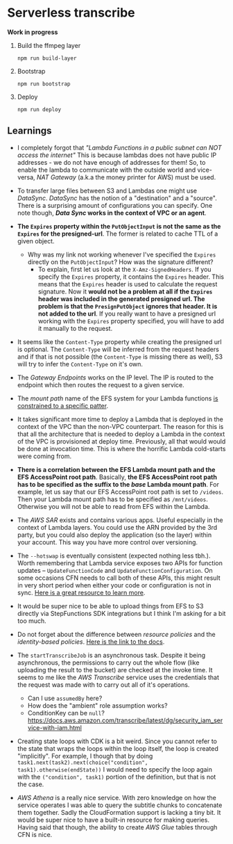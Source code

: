 # Serverless transcribe

**Work in progress**

1. Build the ffmpeg layer

   ```shell
   npm run build-layer
   ```

2. Bootstrap

   ```shell
   npm run bootstrap
   ```

3. Deploy

   ```shell
   npm run deploy
   ```

## Learnings

- I completely forgot that _"Lambda Functions in a public subnet can NOT access the internet"_
  This is because lambdas does not have public IP addresses - we do not have enough of addresses for them!
  So, to enable the lambda to communicate with the outside world and vice-versa, _NAT Gateway_ (a.k.a the money printer for AWS) must be used.

- To transfer large files between S3 and Lambdas one might use _DataSync_. _DataSync_ has the notion of a "destination" and a "source".
  There is a surprising amount of configurations you can specify. One note though, **_Data Sync_ works in the context of VPC or an agent**.

- **The `Expires` property within the `PutObjectInput` is not the same as the `Expires` for the presigned-url**. The former is related to cache TTL of a given object.

  - Why was my link not working whenever I've specified the `Expires` directly on the `PutObjectInput`? How was the signature different?
    - To explain, first let us look at the `X-Amz-SignedHeaders`. If you specify the `Expires` property, it contains the `Expires` header.
      This means that the `Expires` header is used to calculate the request signature.
      Now it **would not be a problem at all if the `Expires` header was included in the generated presigned url. The problem is that the `PresignPutObject` ignores that header. It is not added to the url**.
      If you really want to have a presigned url working with the `Expires` property specified, you will have to add it manually to the request.

- It seems like the `Content-Type` property while creating the presigned url is optional.
  The `Content-Type` will be inferred from the request headers and if that is not possible (the `Content-Type` is missing there as well),
  S3 will try to infer the `Content-Type` on it's own.

- The _Gateway Endpoints_ works on the IP level. The IP is routed to the endpoint which then routes the request to a given service.

- The _mount path_ name of the EFS system for your Lambda functions [is constrained to a specific patter](https://docs.aws.amazon.com/AWSCloudFormation/latest/UserGuide/aws-properties-lambda-function-filesystemconfig.html).

- It takes significant more time to deploy a Lambda that is deployed in the context of the VPC than the non-VPC counterpart.
  The reason for this is that all the architecture that is needed to deploy a Lambda in the context of the VPC is provisioned at deploy time.
  Previously, all that would would be done at invocation time. This is where the horrific Lambda cold-starts were coming from.

- **There is a correlation between the EFS Lambda mount path and the EFS AccessPoint root path**.
  Basically, **the EFS AccessPoint root path has to be specified as the suffix to the _base_ Lambda mount path**.
  For example, let us say that our EFS AccessPoint root path is set to `/videos`. Then your Lambda mount path has to be specified as `/mnt/videos`.
  Otherwise you will not be able to read from EFS within the Lambda.

- The _AWS SAR_ exists and contains various apps. Useful especially in the context of Lambda layers.
  You could use the ARN provided by the 3rd party, but you could also deploy the application (so the layer) within your account.
  This way you have more control over versioning.

- The `--hotswap` is eventually consistent (expected nothing less tbh.). Worth remembering that Lambda service exposes two APIs
  for function updates – `UpdateFunctionCode` and `UpdateFunctionConfiguration`. On some occasions CFN needs to call both of these APIs, this might result in very short period when either your code or configuration is not in sync.
  [Here is a great resource to learn more](https://awsteele.com/blog/2020/12/24/aws-lambda-latest-is-dangerous.html).

- It would be super nice to be able to upload things from EFS to S3 directly via StepFunctions SDK integrations but I think I'm asking for a bit too much.

- Do not forget about the difference between _resource policies_ and the _identity-based policies_.
  [Here is the link to the docs](https://docs.aws.amazon.com/IAM/latest/UserGuide/access_policies_identity-vs-resource.html).

- The `startTranscribeJob` is an asynchronous task. Despite it being asynchronous, the permissions to carry out the whole flow (like uploading the result to the bucket) are checked at the invoke time. It seems to me like the _AWS Transcribe_ service uses the credentials that the request was made with to carry out all of it's operations.

  - Can I use `assumedBy` here?
  - How does the "ambient" role assumption works?
  - ConditionKey can be `null`? https://docs.aws.amazon.com/transcribe/latest/dg/security_iam_service-with-iam.html

- Creating state loops with CDK is a bit weird. Since you cannot refer to the state that wraps the loops within the loop itself,
  the loop is created "implicitly". For example, I though that by doing `task1.next(task2).next(choice("condition", task1).otherwise(endState))` I would need to specify the loop again with the `("condition", task1)` portion of the definition, but that is not the case.

- _AWS Athena_ is a really nice service. With zero knowledge on how the service operates I was able to query the subtitle chunks to concatenate them together. Sadly the CloudFormation support is lacking a tiny bit. It would be super nice to have a built-in resource for making queries.
  Having said that though, the ability to create _AWS Glue_ tables through CFN is nice.
